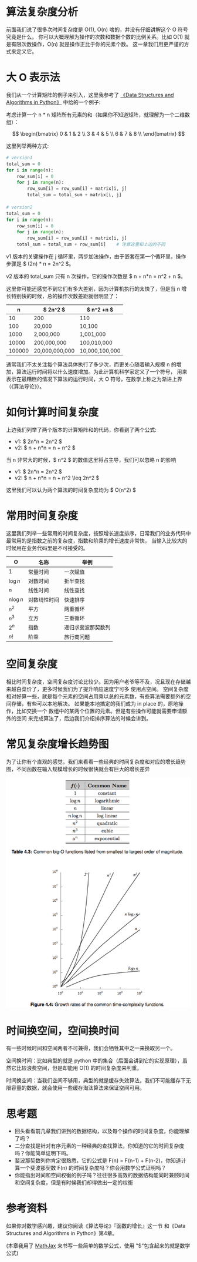 # 算法复杂度分析
前面我们说了很多次时间复杂度是 O(1), O(n) 啥的，并没有仔细讲解这个 O 符号究竟是什么。
你可以大概理解为操作的次数和数据个数的比例关系。比如 O(1) 就是有限次数操作，O(n) 就是操作正比于你的元素个数。
这一章我们用更严谨的方式来定义它。


# 大 O 表示法
我们从一个计算矩阵的例子来引入，这里我参考了 [《Data Structures and Algorithms in Python》](
https://book.douban.com/subject/10607365/) 中给的一个例子:

考虑计算一个 n * n 矩阵所有元素的和（如果你不知道矩阵，就理解为一个二维数组）：

$$
        \begin{bmatrix}
        0 & 1 & 2 \\
        3 & 4 & 5 \\
        6 & 7 & 8 \\
        \end{bmatrix}
$$

这里列举两种方式:

```py
# version1
total_sum = 0
for i in range(n):
    row_sum[i] = 0
    for j in range(n):
        row_sum[i] = row_sum[i] + matrix[i, j]
        total_sum = total_sum + matrix[i, j]

# version2
total_sum = 0
for i in range(n):
    row_sum[i] = 0
    for j in range(n):
        row_sum[i] = row_sum[i] + matrix[i, j]
    total_sum = total_sum + row_sum[i]    # 注意这里和上边的不同
```

v1 版本的关键操作在 j 循环里，两步加法操作，由于嵌套在第一个循环里，操作步骤是 $  (2n) * n = 2n^2  $。

v2 版本的 total_sum 只有 n 次操作，它的操作次数是 $ n + n*n = n^2 + n $。


这里你可能还感觉不到它们有多大差别，因为计算机执行的太快了，但是当 n 增长特别快的时候，总的操作次数差距就很明显了：

n      | $ 2n^2 $       | $ n^2 +n $     |
-------|----------------|----------------|
10     | 200            | 110            |
100    | 20,000         | 10,100         |
1000   | 2,000,000      | 1,001,000      |
10000  | 200,000,000    | 100,010,000    |
100000 | 20,000,000,000 | 10,000,100,000 |

通常我们不太关注每个算法具体执行了多少次，而更关心随着输入规模 n 的增加，算法运行时间将以什么速度增加。为此计算机科学家定义了一个符号，
用来表示在最糟糕的情况下算法的运行时间，大 O 符号，在数学上称之为渐进上界（《算法导论》）。

# 如何计算时间复杂度
上边我们列举了两个版本的计算矩阵和的代码，你看到了两个公式:

- v1: $ 2n*n = 2n^2 $
- v2: $ n + n*n = n + n^2 $

当 n 非常大的时候，$ n^2 $ 的数值这里将占主导，我们可以忽略 n 的影响

- v1: $ 2n*n = 2n^2 $
- v2: $ n + n*n = n + n^2 \leq 2n^2 $

这里我们可以认为两个算法的时间复杂度均为 $ O(n^2) $

# 常用时间复杂度
这里我们列举一些常用的时间复杂度，按照增长速度排序，日常我们的业务代码中最常用的是指数之前的复杂度，指数和阶乘的增长速度非常快，
当输入比较大的时候用在业务代码里是不可接受的。

O         | 名称         | 举例               |
----------|--------------|--------------------|
1         | 常量时间     | 一次赋值           |
$\log n$  | 对数时间     | 折半查找           |
$n$       | 线性时间     | 线性查找           |
n$\log n$ | 对数线性时间 | 快速排序           |
$n^2$     | 平方         | 两重循环           |
$n^3$     | 立方         | 三重循环           |
$2^n$     | 指数         | 递归求斐波那契数列 |
$n!$      | 阶乘         | 旅行商问题         |


# 空间复杂度
相比时间复杂度，空间复杂度讨论比较少。因为用户老爷等不及，况且现在存储越来越白菜价了，更多时候我们为了提升响应速度宁可多 使用点空间。
空间复杂度相对好算一些，就是每个元素的空间占用乘以总的元素数，有些算法需要额外的空间存储，有些可以本地解决。
如果能本地搞定的我们成为 in place 的，原地操作，比如交换一个 数组中的某两个位置的元素。但是有些操作可能就需要申请额外的空间
来完成算法了，后边我们介绍排序算法的时候会讲到。


# 常见复杂度增长趋势图
为了让你有个直观的感觉，我们来看看一些经典的时间复杂度和对应的增长趋势图，不同函数在输入规模增长的时候很快就会有巨大的增长差异

![函数增长趋势图](./0.png)


# 时间换空间，空间换时间
有一些时候时间和空间两者不可兼得，我们会牺牲其中之一来换取另一个。

空间换时间：比如典型的就是 python 中的集合（后面会讲到它的实现原理），虽然它比较浪费空间，但是却能用 O(1)
的时间复杂度来判重。

时间换空间：当我们空间不够用，典型的就是缓存失效算法，我们不可能缓存下无限容量的数据，就会使用一些缓存淘汰算法来保证空间可用。


# 思考题
- 回头看看前几章我们讲到的数据结构，以及每个操作的时间复杂度，你能理解了吗？
- 二分查找是针对有序元素的一种经典的查找算法，你知道的它的时间复杂度吗？你能简单证明下吗。
- 斐波那契数列你肯定很熟悉，它的公式是 F(n) = F(n-1) + F(n-2)，你知道计算一个斐波那契数 F(n)
  的时间复杂度吗？你会用数学公式证明吗？
- 你能指出时间和空间权衡的例子吗？往往很多高效的数据结构能同时兼顾时间和空间复杂度，但是有时候我们却得做出一定的权衡


# 参考资料
如果你对数学感兴趣，建议你阅读《算法导论》『函数的增长』这一节 和《Data Structures and Algorithms in Python》第4章。


(本章我用了 [MathJax](https://www.zybuluo.com/codeep/note/163962) 来书写一些简单的数学公式，使用 "$"包含起来的就是数学公式)
